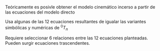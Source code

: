 Teóricamente es posivle obtener el modelo cinemático incerso a partir de las ecuaciones del modelo directo

Usa algunas de las 12 ecuaciones resultantes de igualar las variantes simbólicas y numéricas de $^0T_n$ 

Requiere seleccionar  6 relaciones entre las 12 ecuaciones planteadas. Pueden surgir ecuaciones trascendentes.
